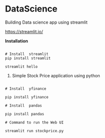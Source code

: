 # DataScience

Building Data science app using streamlit

https://streamlit.io/

**Installation**

```shell

# Install  streamlit
pip install streamlit

streamlit hello

```

1. Simple Stock Price application using python

```shell

# Install  yfinance

pip install yfinance

# Install  pandas

pip install pandas

# Command to run the Web UI

streamlit run stockprice.py
```
